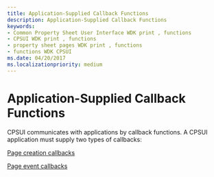 ```yaml
---
title: Application-Supplied Callback Functions
description: Application-Supplied Callback Functions
keywords:
- Common Property Sheet User Interface WDK print , functions
- CPSUI WDK print , functions
- property sheet pages WDK print , functions
- functions WDK CPSUI
ms.date: 04/20/2017
ms.localizationpriority: medium
---
```


# Application-Supplied Callback Functions





CPSUI communicates with applications by callback functions. A CPSUI application must supply two types of callbacks:

[Page creation callbacks](page-creation-callbacks.md)

[Page event callbacks](page-event-callbacks.md)

 

 




